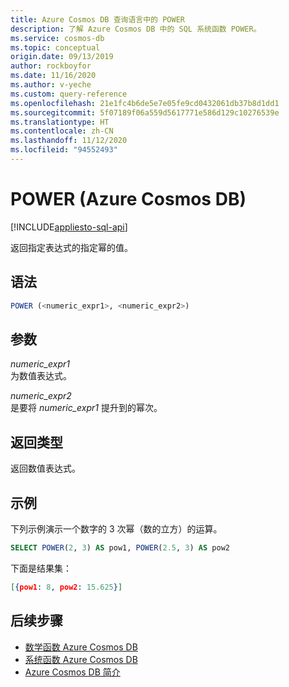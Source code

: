 ```yaml
---
title: Azure Cosmos DB 查询语言中的 POWER
description: 了解 Azure Cosmos DB 中的 SQL 系统函数 POWER。
ms.service: cosmos-db
ms.topic: conceptual
origin.date: 09/13/2019
author: rockboyfor
ms.date: 11/16/2020
ms.author: v-yeche
ms.custom: query-reference
ms.openlocfilehash: 21e1fc4b6de5e7e05fe9cd0432061db37b8d1dd1
ms.sourcegitcommit: 5f07189f06a559d5617771e586d129c10276539e
ms.translationtype: HT
ms.contentlocale: zh-CN
ms.lasthandoff: 11/12/2020
ms.locfileid: "94552493"
---
```

# <a name="power-azure-cosmos-db"></a>POWER (Azure Cosmos DB)
[!INCLUDE[appliesto-sql-api](includes/appliesto-sql-api.md)]

 返回指定表达式的指定幂的值。  

## <a name="syntax"></a>语法

```sql
POWER (<numeric_expr1>, <numeric_expr2>)  
```  

## <a name="arguments"></a>参数

*numeric_expr1*  
  为数值表达式。  

*numeric_expr2*  
  是要将 *numeric_expr1* 提升到的幂次。  

## <a name="return-types"></a>返回类型

  返回数值表达式。  

## <a name="examples"></a>示例

  下列示例演示一个数字的 3 次幂（数的立方）的运算。  

```sql
SELECT POWER(2, 3) AS pow1, POWER(2.5, 3) AS pow2  
```  

 下面是结果集：  

```json
[{pow1: 8, pow2: 15.625}]  
```  

## <a name="next-steps"></a>后续步骤

- [数学函数 Azure Cosmos DB](sql-query-mathematical-functions.md)
- [系统函数 Azure Cosmos DB](sql-query-system-functions.md)
- [Azure Cosmos DB 简介](introduction.md)

<!-- Update_Description: update meta properties, wording update, update link -->